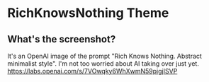 # RichKnowsNothing Theme

## What's the screenshot?

It's an OpenAI image of the prompt "Rich Knows Nothing. Abstract minimalist style". I'm not too worried about AI taking over just yet. https://labs.openai.com/s/7VOwqky6WhXwmN59pigjISVP
